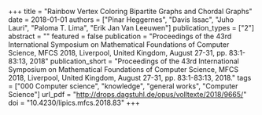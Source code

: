 +++
title = "Rainbow Vertex Coloring Bipartite Graphs and Chordal Graphs"
date = 2018-01-01
authors = ["Pinar Heggernes", "Davis Issac", "Juho Lauri", "Paloma T. Lima", "Erik Jan Van Leeuwen"]
publication_types = ["2"]
abstract = ""
featured = false
publication = "Proceedings of the 43rd International Symposium on Mathematical Foundations of Computer Science, MFCS 2018, Liverpool, United Kingdom, August 27-31, pp. 83:1-83:13, 2018"
publication_short = "Proceedings of the 43rd International Symposium on Mathematical Foundations of Computer Science, MFCS 2018, Liverpool, United Kingdom, August 27-31, pp. 83:1-83:13, 2018."
tags = ["000 Computer science", "knowledge", "general works", "Computer Science"]
url_pdf = "http://drops.dagstuhl.de/opus/volltexte/2018/9665/"
doi = "10.4230/lipics.mfcs.2018.83"
+++

